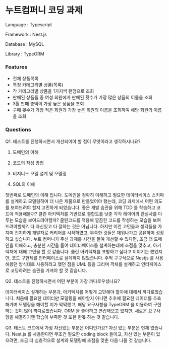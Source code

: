 # 누트컴퍼니 코딩 과제

Language  : Typescript

Framework : Nest.js

Database  : MySQL

Library   : TypeORM


### Features

- 전체 상품목록
- 특정 카테고리별 상품(목록)
- 각 카테고리별 상품을 1가지씩 랜덤으로 조회
- 판매된 상품들 중 여성 회원에게 판매된 횟수가 가장 많은 상품의 이름을 조회
- 3월 판매 총액이 가장 높은 상품을 조회
- 구매 횟수가 가장 적은 회원과 가장 높은 회원의 이름을 조회하여 해당 회원의 이름을 조회

### Questions

Q1. 테스트를 진행하시면서 개선되어야 할 점이 무엇이라고 생각하시나요?

1. 도메인의 이해
 
2. 코드의 작성 방법
   
3. 비지니스 모델 설계 및 모델링
    
4. SQL의 이해

첫번째로 도메인의 이해 입니다. 도메인을 정확히 이해하고 필요한 데이터베이스 스키마를 설계하고 모델링하여 더 나은 제품으로 만들었어야 했는데, 코딩 과제에서 어떤 의도를 보여드려야 할지 고민하게 되었습니다.
좋은 개발 습관을 위해 TDD 를 학습하고 코드에 적용해볼까? 클린 아키텍처를 기반으로 결합도를 낮춘 각각 레이어의 관심사를 다루는 모습을 보여드려야할까? 클린코드를 적용해 깔끔한 코드를 작성하는 모습을 보여드려야할까?.
다 자신있고 다 잘하는 것은 아닙니다. 하지만 이런 고민들과 생각들을 가지며 진지하게 개발자로 커리어를 시작하였고, 부족한 것들은 채워나가고 공유하며 성장하고 싶습니다.
누트 컴퍼니가 주신 과제를 시간을 들여 개선할 수 있다면, 조금 더 도메인을 이해하고, 충분한 시간을 들여 데이터베이스를 설계하는데에 초점을 맞추고, 아키텍처에 대해 고민을 할 것 같습니다.
클린 아키텍처를 표방하고 싶다고 이야기는 했었지만, 코드 구현체를 인터페이스로 설계하지 않았습니다. 주먹 구구식으로 Nestjs 를 사용해왔던 방식대로 사용하려고 했던 점을 UML 등을 그리며 객체를 설계하고 인터페이스로
코딩하려는 습관을 가져야 할 것 같습니다.

Q2. 테스트를 진행하시면서 어떤 부분이 가장 까다로우셨나요?

데이터베이스 설계하는 부분과, 아키텍처를 어떻게 고민해야 할지에 대해서 까다로웠습니다. 처음에 필요한 데이터만 모델링을 해야할지 아니면 추후에 필요한 데이터를 추측해가며 모델링을 해야할 지가 막막했고,
해당 요구사항을 TypeORM 을 이용하여 구현하는 것이 많이 까다로웠습니다. ORM 을 좋아하고 연습해오고 있지만, 새로운 요구사항을 해결하기엔 학습이 부족한 것 또한 한몫 하는 것 같습니다.

Q3. 테스트 코드에서 가장 자신있는 부분은 어디인가요?
자신 있는 부분은 현재 없습니다. Nest.js 를 사용한다면 무조건 필요한 coding block 들이고, 자신 있는 부분이 있으려면, 조금 더 심층적으로 설계와 모델링에 초점을 맞춘 다음 나올 것 같습니다.